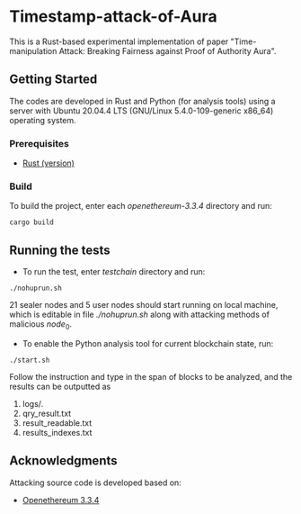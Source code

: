 # Timestamp-attack-of-Aura

This is a Rust-based experimental implementation of paper "Time-manipulation Attack: Breaking Fairness against Proof of Authority Aura". 

## **Getting Started**

The codes are developed in Rust and Python (for analysis tools) using a server with Ubuntu 20.04.4 LTS (GNU/Linux 5.4.0-109-generic x86\_64) operating system.

### **Prerequisites**

* [Rust (version)](https://www.rust-lang.org/)

### **Build**


To build the project, enter each *openethereum-3.3.4* directory and run:

```
cargo build
```

## **Running the tests**
* To run the test, enter *testchain* directory and run:

```
./nohuprun.sh
```
21 sealer nodes and 5 user nodes should start running on local machine, which is editable in file *./nohuprun.sh* along with attacking methods of malicious $node_0$.

* To enable the Python analysis tool for current blockchain state, run:
```
./start.sh
```
Follow the instruction and type in the span of blocks to be analyzed, and the results can be outputted as

1. logs/.
2. qry_result.txt
3. result_readable.txt
4. results_indexes.txt

## Acknowledgments
Attacking source code is developed based on:
* [Openethereum 3.3.4](https://github.com/openethereum/openethereum/tree/v3.3.4)


